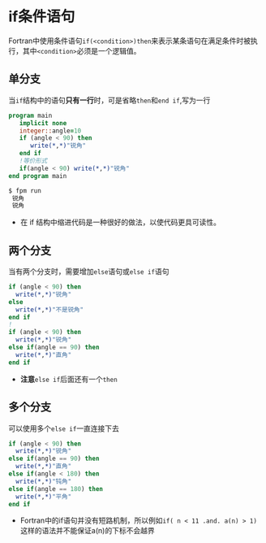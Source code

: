# if条件语句

Fortran中使用条件语句`if(<condition>)then`来表示某条语句在满足条件时被执行，其中`<condition>`必须是一个逻辑值。

## 单分支

当`if`结构中的语句**只有一行**时，可是省略`then`和`end if`,写为一行

``` fortran
program main
   implicit none
   integer::angle=10
   if (angle < 90) then
      write(*,*)"锐角"
   end if
   !等价形式
   if(angle < 90) write(*,*)"锐角" 
end program main
```
``` sh
$ fpm run
 锐角
 锐角
```
- 在 if 结构中缩进代码是一种很好的做法，以使代码更具可读性。 

## 两个分支

当有两个分支时，需要增加`else`语句或`else if`语句

``` fortran
if (angle < 90) then
  write(*,*)"锐角"
else
  write(*,*)"不是锐角"
end if
!
if (angle < 90) then
  write(*,*)"锐角"
else if(angle == 90) then
  write(*,*)"直角"
end if
```
- **注意**`else if`后面还有一个`then`
  
## 多个分支

可以使用多个`else if`一直连接下去

``` fortran
if (angle < 90) then
  write(*,*)"锐角"
else if(angle == 90) then
  write(*,*)"直角"
else if(angle < 180) then
  write(*,*)"钝角"
else if(angle == 180) then
  write(*,*)"平角"
end if
```
- Fortran中的if语句并没有短路机制，所以例如`if( n < 11 .and. a(n) > 1) `这样的语法并不能保证a(n)的下标不会越界
